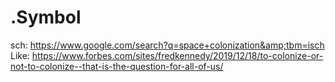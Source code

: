 # .Symbol
sch: https://www.google.com/search?q=space+colonization&amp;tbm=isch Like: https://www.forbes.com/sites/fredkennedy/2019/12/18/to-colonize-or-not-to-colonize--that-is-the-question-for-all-of-us/
